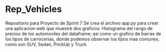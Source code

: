 # Rep_Vehicles
Repositorio para Proyecto de Sprint 7
Se crea el archivo app.py para crear una aplicacion web que muestre dos graficos: Histograma del rango de precios de los automoviles del dataframe; asi como un grafico de barras de los tipos de carrocerias, donde podemos observar los tipos mas comunes, como son SUV, Sedan, PrickUp y Truck
